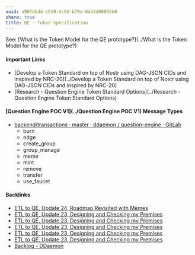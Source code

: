 ```yaml
---
uuid: a90fdbdd-c630-4c92-b79a-6dd2d68055b0
share: true
title: QE - Token Specification
---
```

See:  [What is the Token Model for the QE prototype?](../What is the Token Model for the QE prototype?)

#### Important Links

* [Develop a Token Standard on top of Nostr using DAG-JSON CIDs and inspired by NRC-20](../Develop a Token Standard on top of Nostr using DAG-JSON CIDs and inspired by NRC-20)
* [Research - Question Engine Token Standard Options](../Research - Question Engine Token Standard Options)

#### [Question Engine POC V1](../Question Engine POC V1) Message Types

* [backend/transactions · master · ddaemon / question-engine · GitLab](https://gitlab.com/ddaemon/question-engine/-/tree/master/backend/transactions?ref_type=heads)
	* burn
	* edge
	* create_group
	* group_manage
	* meme
	* mint
	* remove
	* transfer
	* use_faucet


#### Backlinks

* [ETL to QE, Update 24, Roadmap Revisited with Memes](/89c90b4a-2065-4b58-93eb-107794ed8671)
* [ETL to QE, Update 23, Designing and Checking my Premises](/2bd9365f-daba-418c-bbe8-3aed2804909d)
* [ETL to QE, Update 23, Designing and Checking my Premises](/2bd9365f-daba-418c-bbe8-3aed2804909d)
* [ETL to QE, Update 23, Designing and Checking my Premises](/2bd9365f-daba-418c-bbe8-3aed2804909d)
* [ETL to QE, Update 23, Designing and Checking my Premises](/2bd9365f-daba-418c-bbe8-3aed2804909d)
* [ETL to QE, Update 23, Designing and Checking my Premises](/2bd9365f-daba-418c-bbe8-3aed2804909d)
* [Backlog - DDaemon](/b9cd3e8b-1727-4a22-9332-90b42b5a7ffb)